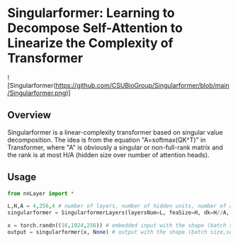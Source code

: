 # Singularformer: Learning to Decompose Self-Attention to Linearize the Complexity of Transformer

![Singularformer(https://github.com/CSUBioGroup/Singularformer/blob/main/Singularformer.png)]

## Overview
Singularformer is a linear-complexity transformer based on singular value decomposition. The idea is from the equation "A=softmax(QK^T)" in Transformer, where "A" is obviously a singular or non-full-rank matrix and the rank is at most H/A (hidden size over number of attention heads). 

## Usage

```python
from nnLayer import *

L,H,A = 4,256,4 # number of layers, number of hidden units, number of attention heads
singularformer = SingularformerLayers(layersNum=L, feaSize=H, dk=H//A, multiNum=A, r=H//A, hdnDropout=0.1)

x = torch.randn((16,1024,256)) # embedded input with the shape (batch size,seq length,embedding size)
output = singularformer(x, None) # output with the shape (batch size,seq length,embedding size)
```
